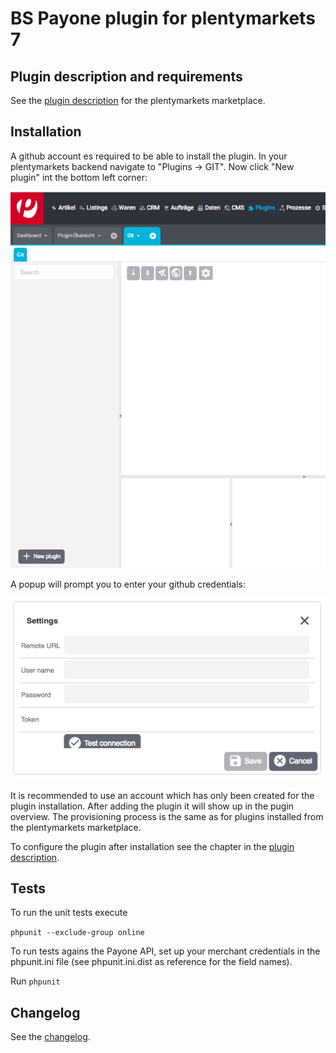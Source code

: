 #  BS Payone plugin for plentymarkets 7

## Plugin description and requirements

See the [plugin description](./meta/documents/user_guide_de.md) for the plentymarkets marketplace.

## Installation

A github account es required to be able to install the plugin. In your plentymarkets backend navigate to 
"Plugins -> GIT". Now click "New plugin" int the bottom left corner:

![Add new plugin](./meta/images/plugin_from_git.png)

A popup will prompt you to enter your github credentials:

![credential form](./meta/images/git_credentials.png)
 
It is recommended to use an account which has only been created 
for the plugin installation. After adding the plugin it will show up in the pugin overview. The provisioning process is 
the same as for plugins installed from the plentymarkets marketplace.

To configure the plugin after installation see the chapter in the [plugin description](./meta/documents/user_guide_de.md).

## Tests

To run the unit tests execute 

```phpunit --exclude-group online```

To run tests agains the Payone API, set up your merchant credentials in the phpunit.ini file (see phpunit.ini.dist as 
reference for the field names).

Run ```phpunit```

## Changelog

See the [changelog](./CHANGELOG.md).